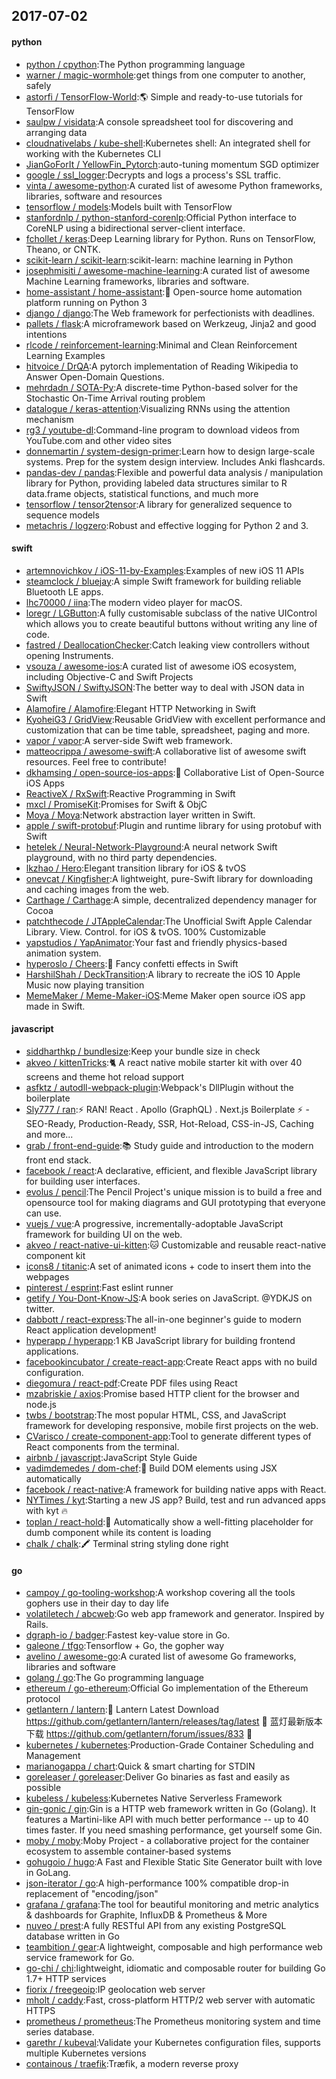 ## 2017-07-02

#### python
* [python / cpython](https://github.com/python/cpython):The Python programming language
* [warner / magic-wormhole](https://github.com/warner/magic-wormhole):get things from one computer to another, safely
* [astorfi / TensorFlow-World](https://github.com/astorfi/TensorFlow-World):🌎 Simple and ready-to-use tutorials for TensorFlow
* [saulpw / visidata](https://github.com/saulpw/visidata):A console spreadsheet tool for discovering and arranging data
* [cloudnativelabs / kube-shell](https://github.com/cloudnativelabs/kube-shell):Kubernetes shell: An integrated shell for working with the Kubernetes CLI
* [JianGoForIt / YellowFin_Pytorch](https://github.com/JianGoForIt/YellowFin_Pytorch):auto-tuning momentum SGD optimizer
* [google / ssl_logger](https://github.com/google/ssl_logger):Decrypts and logs a process's SSL traffic.
* [vinta / awesome-python](https://github.com/vinta/awesome-python):A curated list of awesome Python frameworks, libraries, software and resources
* [tensorflow / models](https://github.com/tensorflow/models):Models built with TensorFlow
* [stanfordnlp / python-stanford-corenlp](https://github.com/stanfordnlp/python-stanford-corenlp):Official Python interface to CoreNLP using a bidirectional server-client interface.
* [fchollet / keras](https://github.com/fchollet/keras):Deep Learning library for Python. Runs on TensorFlow, Theano, or CNTK.
* [scikit-learn / scikit-learn](https://github.com/scikit-learn/scikit-learn):scikit-learn: machine learning in Python
* [josephmisiti / awesome-machine-learning](https://github.com/josephmisiti/awesome-machine-learning):A curated list of awesome Machine Learning frameworks, libraries and software.
* [home-assistant / home-assistant](https://github.com/home-assistant/home-assistant):🏡 Open-source home automation platform running on Python 3
* [django / django](https://github.com/django/django):The Web framework for perfectionists with deadlines.
* [pallets / flask](https://github.com/pallets/flask):A microframework based on Werkzeug, Jinja2 and good intentions
* [rlcode / reinforcement-learning](https://github.com/rlcode/reinforcement-learning):Minimal and Clean Reinforcement Learning Examples
* [hitvoice / DrQA](https://github.com/hitvoice/DrQA):A pytorch implementation of Reading Wikipedia to Answer Open-Domain Questions.
* [mehrdadn / SOTA-Py](https://github.com/mehrdadn/SOTA-Py):A discrete-time Python-based solver for the Stochastic On-Time Arrival routing problem
* [datalogue / keras-attention](https://github.com/datalogue/keras-attention):Visualizing RNNs using the attention mechanism
* [rg3 / youtube-dl](https://github.com/rg3/youtube-dl):Command-line program to download videos from YouTube.com and other video sites
* [donnemartin / system-design-primer](https://github.com/donnemartin/system-design-primer):Learn how to design large-scale systems. Prep for the system design interview. Includes Anki flashcards.
* [pandas-dev / pandas](https://github.com/pandas-dev/pandas):Flexible and powerful data analysis / manipulation library for Python, providing labeled data structures similar to R data.frame objects, statistical functions, and much more
* [tensorflow / tensor2tensor](https://github.com/tensorflow/tensor2tensor):A library for generalized sequence to sequence models
* [metachris / logzero](https://github.com/metachris/logzero):Robust and effective logging for Python 2 and 3.

#### swift
* [artemnovichkov / iOS-11-by-Examples](https://github.com/artemnovichkov/iOS-11-by-Examples):Examples of new iOS 11 APIs
* [steamclock / bluejay](https://github.com/steamclock/bluejay):A simple Swift framework for building reliable Bluetooth LE apps.
* [lhc70000 / iina](https://github.com/lhc70000/iina):The modern video player for macOS.
* [loregr / LGButton](https://github.com/loregr/LGButton):A fully customisable subclass of the native UIControl which allows you to create beautiful buttons without writing any line of code.
* [fastred / DeallocationChecker](https://github.com/fastred/DeallocationChecker):Catch leaking view controllers without opening Instruments.
* [vsouza / awesome-ios](https://github.com/vsouza/awesome-ios):A curated list of awesome iOS ecosystem, including Objective-C and Swift Projects
* [SwiftyJSON / SwiftyJSON](https://github.com/SwiftyJSON/SwiftyJSON):The better way to deal with JSON data in Swift
* [Alamofire / Alamofire](https://github.com/Alamofire/Alamofire):Elegant HTTP Networking in Swift
* [KyoheiG3 / GridView](https://github.com/KyoheiG3/GridView):Reusable GridView with excellent performance and customization that can be time table, spreadsheet, paging and more.
* [vapor / vapor](https://github.com/vapor/vapor):A server-side Swift web framework.
* [matteocrippa / awesome-swift](https://github.com/matteocrippa/awesome-swift):A collaborative list of awesome swift resources. Feel free to contribute!
* [dkhamsing / open-source-ios-apps](https://github.com/dkhamsing/open-source-ios-apps):📱 Collaborative List of Open-Source iOS Apps
* [ReactiveX / RxSwift](https://github.com/ReactiveX/RxSwift):Reactive Programming in Swift
* [mxcl / PromiseKit](https://github.com/mxcl/PromiseKit):Promises for Swift & ObjC
* [Moya / Moya](https://github.com/Moya/Moya):Network abstraction layer written in Swift.
* [apple / swift-protobuf](https://github.com/apple/swift-protobuf):Plugin and runtime library for using protobuf with Swift
* [hetelek / Neural-Network-Playground](https://github.com/hetelek/Neural-Network-Playground):A neural network Swift playground, with no third party dependencies.
* [lkzhao / Hero](https://github.com/lkzhao/Hero):Elegant transition library for iOS & tvOS
* [onevcat / Kingfisher](https://github.com/onevcat/Kingfisher):A lightweight, pure-Swift library for downloading and caching images from the web.
* [Carthage / Carthage](https://github.com/Carthage/Carthage):A simple, decentralized dependency manager for Cocoa
* [patchthecode / JTAppleCalendar](https://github.com/patchthecode/JTAppleCalendar):The Unofficial Swift Apple Calendar Library. View. Control. for iOS & tvOS. 100% Customizable
* [yapstudios / YapAnimator](https://github.com/yapstudios/YapAnimator):Your fast and friendly physics-based animation system.
* [hyperoslo / Cheers](https://github.com/hyperoslo/Cheers):🎊 Fancy confetti effects in Swift
* [HarshilShah / DeckTransition](https://github.com/HarshilShah/DeckTransition):A library to recreate the iOS 10 Apple Music now playing transition
* [MemeMaker / Meme-Maker-iOS](https://github.com/MemeMaker/Meme-Maker-iOS):Meme Maker open source iOS app made in Swift.

#### javascript
* [siddharthkp / bundlesize](https://github.com/siddharthkp/bundlesize):Keep your bundle size in check
* [akveo / kittenTricks](https://github.com/akveo/kittenTricks):🐈 A react native mobile starter kit with over 40 screens and theme hot reload support
* [asfktz / autodll-webpack-plugin](https://github.com/asfktz/autodll-webpack-plugin):Webpack's DllPlugin without the boilerplate
* [Sly777 / ran](https://github.com/Sly777/ran):⚡️ RAN! React . Apollo (GraphQL) . Next.js Boilerplate ⚡️ - SEO-Ready, Production-Ready, SSR, Hot-Reload, CSS-in-JS, Caching and more...
* [grab / front-end-guide](https://github.com/grab/front-end-guide):📚 Study guide and introduction to the modern front end stack.
* [facebook / react](https://github.com/facebook/react):A declarative, efficient, and flexible JavaScript library for building user interfaces.
* [evolus / pencil](https://github.com/evolus/pencil):The Pencil Project's unique mission is to build a free and opensource tool for making diagrams and GUI prototyping that everyone can use.
* [vuejs / vue](https://github.com/vuejs/vue):A progressive, incrementally-adoptable JavaScript framework for building UI on the web.
* [akveo / react-native-ui-kitten](https://github.com/akveo/react-native-ui-kitten):🐱 Customizable and reusable react-native component kit
* [icons8 / titanic](https://github.com/icons8/titanic):A set of animated icons + code to insert them into the webpages
* [pinterest / esprint](https://github.com/pinterest/esprint):Fast eslint runner
* [getify / You-Dont-Know-JS](https://github.com/getify/You-Dont-Know-JS):A book series on JavaScript. @YDKJS on twitter.
* [dabbott / react-express](https://github.com/dabbott/react-express):The all-in-one beginner's guide to modern React application development!
* [hyperapp / hyperapp](https://github.com/hyperapp/hyperapp):1 KB JavaScript library for building frontend applications.
* [facebookincubator / create-react-app](https://github.com/facebookincubator/create-react-app):Create React apps with no build configuration.
* [diegomura / react-pdf](https://github.com/diegomura/react-pdf):Create PDF files using React
* [mzabriskie / axios](https://github.com/mzabriskie/axios):Promise based HTTP client for the browser and node.js
* [twbs / bootstrap](https://github.com/twbs/bootstrap):The most popular HTML, CSS, and JavaScript framework for developing responsive, mobile first projects on the web.
* [CVarisco / create-component-app](https://github.com/CVarisco/create-component-app):Tool to generate different types of React components from the terminal.
* [airbnb / javascript](https://github.com/airbnb/javascript):JavaScript Style Guide
* [vadimdemedes / dom-chef](https://github.com/vadimdemedes/dom-chef):🍔 Build DOM elements using JSX automatically
* [facebook / react-native](https://github.com/facebook/react-native):A framework for building native apps with React.
* [NYTimes / kyt](https://github.com/NYTimes/kyt):Starting a new JS app? Build, test and run advanced apps with kyt 🔥
* [toplan / react-hold](https://github.com/toplan/react-hold):🌵 Automatically show a well-fitting placeholder for dumb component while its content is loading
* [chalk / chalk](https://github.com/chalk/chalk):🖍 Terminal string styling done right

#### go
* [campoy / go-tooling-workshop](https://github.com/campoy/go-tooling-workshop):A workshop covering all the tools gophers use in their day to day life
* [volatiletech / abcweb](https://github.com/volatiletech/abcweb):Go web app framework and generator. Inspired by Rails.
* [dgraph-io / badger](https://github.com/dgraph-io/badger):Fastest key-value store in Go.
* [galeone / tfgo](https://github.com/galeone/tfgo):Tensorflow + Go, the gopher way
* [avelino / awesome-go](https://github.com/avelino/awesome-go):A curated list of awesome Go frameworks, libraries and software
* [golang / go](https://github.com/golang/go):The Go programming language
* [ethereum / go-ethereum](https://github.com/ethereum/go-ethereum):Official Go implementation of the Ethereum protocol
* [getlantern / lantern](https://github.com/getlantern/lantern):🔴 Lantern Latest Download https://github.com/getlantern/lantern/releases/tag/latest 🔴 蓝灯最新版本下载 https://github.com/getlantern/forum/issues/833 🔴
* [kubernetes / kubernetes](https://github.com/kubernetes/kubernetes):Production-Grade Container Scheduling and Management
* [marianogappa / chart](https://github.com/marianogappa/chart):Quick & smart charting for STDIN
* [goreleaser / goreleaser](https://github.com/goreleaser/goreleaser):Deliver Go binaries as fast and easily as possible
* [kubeless / kubeless](https://github.com/kubeless/kubeless):Kubernetes Native Serverless Framework
* [gin-gonic / gin](https://github.com/gin-gonic/gin):Gin is a HTTP web framework written in Go (Golang). It features a Martini-like API with much better performance -- up to 40 times faster. If you need smashing performance, get yourself some Gin.
* [moby / moby](https://github.com/moby/moby):Moby Project - a collaborative project for the container ecosystem to assemble container-based systems
* [gohugoio / hugo](https://github.com/gohugoio/hugo):A Fast and Flexible Static Site Generator built with love in GoLang.
* [json-iterator / go](https://github.com/json-iterator/go):A high-performance 100% compatible drop-in replacement of "encoding/json"
* [grafana / grafana](https://github.com/grafana/grafana):The tool for beautiful monitoring and metric analytics & dashboards for Graphite, InfluxDB & Prometheus & More
* [nuveo / prest](https://github.com/nuveo/prest):A fully RESTful API from any existing PostgreSQL database written in Go
* [teambition / gear](https://github.com/teambition/gear):A lightweight, composable and high performance web service framework for Go.
* [go-chi / chi](https://github.com/go-chi/chi):lightweight, idiomatic and composable router for building Go 1.7+ HTTP services
* [fiorix / freegeoip](https://github.com/fiorix/freegeoip):IP geolocation web server
* [mholt / caddy](https://github.com/mholt/caddy):Fast, cross-platform HTTP/2 web server with automatic HTTPS
* [prometheus / prometheus](https://github.com/prometheus/prometheus):The Prometheus monitoring system and time series database.
* [garethr / kubeval](https://github.com/garethr/kubeval):Validate your Kubernetes configuration files, supports multiple Kubernetes versions
* [containous / traefik](https://github.com/containous/traefik):Træfik, a modern reverse proxy
